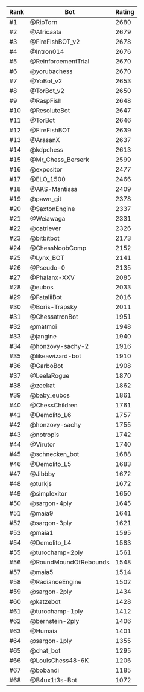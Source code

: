 Rank|Bot|Rating
---|---|---
#1|@RipTorn|2680
#2|@Africaata|2679
#3|@FireFishBOT_v2|2678
#4|@Intron014|2676
#5|@ReinforcementTrial|2670
#6|@yorubachess|2670
#7|@YoBot_v2|2653
#8|@TorBot_v2|2650
#9|@RaspFish|2648
#10|@ResoluteBot|2647
#11|@TorBot|2646
#12|@FireFishBOT|2639
#13|@ArasanX|2637
#14|@kdpchess|2613
#15|@Mr_Chess_Berserk|2599
#16|@expositor|2477
#17|@ELO_1500|2466
#18|@AKS-Mantissa|2409
#19|@pawn_git|2378
#20|@SaxtonEngine|2337
#21|@Weiawaga|2331
#22|@catriever|2326
#23|@bitbitbot|2173
#24|@ChessNoobComp|2152
#25|@Lynx_BOT|2141
#26|@Pseudo-0|2135
#27|@Phalanx-XXV|2085
#28|@eubos|2033
#29|@FataliiBot|2016
#30|@Boris-Trapsky|2011
#31|@ChessatronBot|1951
#32|@matmoi|1948
#33|@jangine|1940
#34|@honzovy-sachy-2|1916
#35|@likeawizard-bot|1910
#36|@GarboBot|1908
#37|@LeelaRogue|1870
#38|@zeekat|1862
#39|@baby_eubos|1861
#40|@ChessChildren|1761
#41|@Demolito_L6|1757
#42|@honzovy-sachy|1755
#43|@notropis|1742
#44|@Virutor|1740
#45|@schnecken_bot|1688
#46|@Demolito_L5|1683
#47|@Jibbby|1672
#48|@turkjs|1672
#49|@simplexitor|1650
#50|@sargon-4ply|1645
#51|@maia9|1641
#52|@sargon-3ply|1621
#53|@maia1|1595
#54|@Demolito_L4|1583
#55|@turochamp-2ply|1561
#56|@RoundMoundOfRebounds|1548
#57|@maia5|1514
#58|@RadianceEngine|1502
#59|@sargon-2ply|1434
#60|@katzebot|1428
#61|@turochamp-1ply|1412
#62|@bernstein-2ply|1406
#63|@Humaia|1401
#64|@sargon-1ply|1355
#65|@chat_bot|1295
#66|@LouisChess48-6K|1206
#67|@bobandi|1185
#68|@B4ux1t3s-Bot|1072

